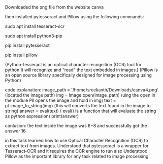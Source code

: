  Downloaded the png file from the website canva

then installed pytesseract and Pillow using the following commands:

sudo apt install tesseract-ocr 

sudo apt install python3-pip 

pip install pytesseract 

pip install pillow 

(Python-tesseract is an optical character recognition (OCR) tool for python.It will recognize and “read” the text embedded in images.)
(Pillow is an open source library specifically designed for image processing using  Python)

code explanation:
image_path = '/home/sreekanth/Downloads/canva4.png'  (located the image path)
img = Image.open(image_path)                         (uing the open in the module PIl opens the image and hold in img)
text = pt.image_to_string(img)                       (this will converts the text found in the image to string)
answer = eval(text)                                  ( eval() is a function that will evaluate the string as python expression)
print(answer)

conlusion:
the text inside the image was 8+8 and successfully got the answer 16

in this task learned how to use Optical Character Recognition (OCR) to extract text from images.
Understood that pytesseract is a wrapper for Tesseract-OCR and it requires the OCR engine to run
also Understood Pillow as the important library for any task related to image processing
